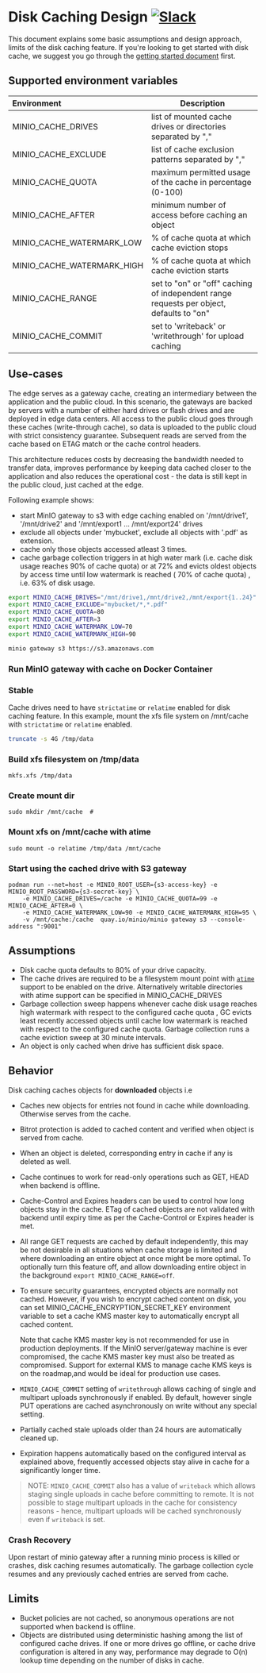 # Disk Caching Design [![Slack](https://slack.min.io/slack?type=svg)](https://slack.min.io)

This document explains some basic assumptions and design approach, limits of the disk caching feature. If you're looking to get started with disk cache, we suggest you go through the [getting started document](https://github.com/memoio/minioblob/master/docs/disk-caching/README.md) first.

## Supported environment variables

| Environment                | Description                                                                             |
| :----------------------    | ------------------------------------------------------------                            |
| MINIO_CACHE_DRIVES         | list of mounted cache drives or directories separated by ","                            |
| MINIO_CACHE_EXCLUDE        | list of cache exclusion patterns separated by ","                                       |
| MINIO_CACHE_QUOTA          | maximum permitted usage of the cache in percentage (0-100)                              |
| MINIO_CACHE_AFTER          | minimum number of access before caching an object                                       |
| MINIO_CACHE_WATERMARK_LOW  | % of cache quota at which cache eviction stops                                          |
| MINIO_CACHE_WATERMARK_HIGH | % of cache quota at which cache eviction starts                                         |
| MINIO_CACHE_RANGE          | set to "on" or "off" caching of independent range requests per object, defaults to "on" |
| MINIO_CACHE_COMMIT         | set to 'writeback' or 'writethrough' for upload caching                                 |

## Use-cases

The edge serves as a gateway cache, creating an intermediary between the application and the public cloud. In this scenario, the gateways are backed by servers with a number of either hard drives or flash drives and are deployed in edge data centers. All access to the public cloud goes through these caches (write-through cache), so data is uploaded to the public cloud with strict consistency guarantee. Subsequent reads are served from the cache based on ETAG match or the cache control headers.

This architecture reduces costs by decreasing the bandwidth needed to transfer data, improves performance by keeping data cached closer to the application and also reduces the operational cost - the data is still kept in the public cloud, just cached at the edge.

Following example shows:

- start MinIO gateway to s3 with edge caching enabled on '/mnt/drive1', '/mnt/drive2' and '/mnt/export1 ... /mnt/export24' drives
- exclude all objects under 'mybucket', exclude all objects with '.pdf' as extension.
- cache only those objects accessed atleast 3 times.
- cache garbage collection triggers in at high water mark (i.e. cache disk usage reaches 90% of cache quota) or at 72% and evicts oldest objects by access time until low watermark is reached ( 70% of cache quota) , i.e. 63% of disk usage.

```sh
export MINIO_CACHE_DRIVES="/mnt/drive1,/mnt/drive2,/mnt/export{1..24}"
export MINIO_CACHE_EXCLUDE="mybucket/*,*.pdf"
export MINIO_CACHE_QUOTA=80
export MINIO_CACHE_AFTER=3
export MINIO_CACHE_WATERMARK_LOW=70
export MINIO_CACHE_WATERMARK_HIGH=90

minio gateway s3 https://s3.amazonaws.com
```

### Run MinIO gateway with cache on Docker Container

### Stable

Cache drives need to have `strictatime` or `relatime` enabled for disk caching feature. In this example, mount the xfs file system on /mnt/cache with `strictatime` or `relatime` enabled.

```sh
truncate -s 4G /tmp/data
```

### Build xfs filesystem on /tmp/data

```
mkfs.xfs /tmp/data
```

### Create mount dir

```
sudo mkdir /mnt/cache  #
```

### Mount xfs on /mnt/cache with atime

```
sudo mount -o relatime /tmp/data /mnt/cache
```

### Start using the cached drive with S3 gateway

```
podman run --net=host -e MINIO_ROOT_USER={s3-access-key} -e MINIO_ROOT_PASSWORD={s3-secret-key} \
    -e MINIO_CACHE_DRIVES=/cache -e MINIO_CACHE_QUOTA=99 -e MINIO_CACHE_AFTER=0 \
    -e MINIO_CACHE_WATERMARK_LOW=90 -e MINIO_CACHE_WATERMARK_HIGH=95 \
    -v /mnt/cache:/cache  quay.io/minio/minio gateway s3 --console-address ":9001"
```

## Assumptions

- Disk cache quota defaults to 80% of your drive capacity.
- The cache drives are required to be a filesystem mount point with [`atime`](http://kerolasa.github.io/filetimes.html) support to be enabled on the drive. Alternatively writable directories with atime support can be specified in MINIO_CACHE_DRIVES
- Garbage collection sweep happens whenever cache disk usage reaches high watermark with respect to the configured cache quota , GC evicts least recently accessed objects until cache low watermark is reached with respect to the configured cache quota. Garbage collection runs a cache eviction sweep at 30 minute intervals.
- An object is only cached when drive has sufficient disk space.

## Behavior

Disk caching caches objects for **downloaded** objects i.e

- Caches new objects for entries not found in cache while downloading. Otherwise serves from the cache.
- Bitrot protection is added to cached content and verified when object is served from cache.
- When an object is deleted, corresponding entry in cache if any is deleted as well.
- Cache continues to work for read-only operations such as GET, HEAD when backend is offline.
- Cache-Control and Expires headers can be used to control how long objects stay in the cache. ETag of cached objects are not validated with backend until expiry time as per the Cache-Control or Expires header is met.
- All range GET requests are cached by default independently, this may be not desirable in all situations when cache storage is limited and where downloading an entire object at once might be more optimal. To optionally turn this feature off, and allow downloading entire object in the background `export MINIO_CACHE_RANGE=off`.
- To ensure security guarantees, encrypted objects are normally not cached. However, if you wish to encrypt cached content on disk, you can set MINIO_CACHE_ENCRYPTION_SECRET_KEY environment variable to set a cache KMS
master key to automatically encrypt all cached content.

  Note that cache KMS master key is not recommended for use in production deployments. If the MinIO server/gateway machine is ever compromised, the cache KMS master key must also be treated as compromised.
  Support for external KMS to manage cache KMS keys is on the roadmap,and would be ideal for production use cases.

- `MINIO_CACHE_COMMIT` setting of `writethrough` allows caching of single and multipart uploads synchronously if enabled. By default, however single PUT operations are cached asynchronously on write without any special setting.

- Partially cached stale uploads older than 24 hours are automatically cleaned up.

- Expiration happens automatically based on the configured interval as explained above, frequently accessed objects stay alive in cache for a significantly longer time.

> NOTE: `MINIO_CACHE_COMMIT` also has a value of `writeback` which allows staging single uploads in cache before committing to remote. It is not possible to stage multipart uploads in the cache for consistency reasons - hence, multipart uploads will be cached synchronously even if `writeback` is set.

### Crash Recovery

Upon restart of minio gateway after a running minio process is killed or crashes, disk caching resumes automatically. The garbage collection cycle resumes and any previously cached entries are served from cache.

## Limits

- Bucket policies are not cached, so anonymous operations are not supported when backend is offline.
- Objects are distributed using deterministic hashing among the list of configured cache drives. If one or more drives go offline, or cache drive configuration is altered in any way, performance may degrade to O(n) lookup time depending on the number of disks in cache.
